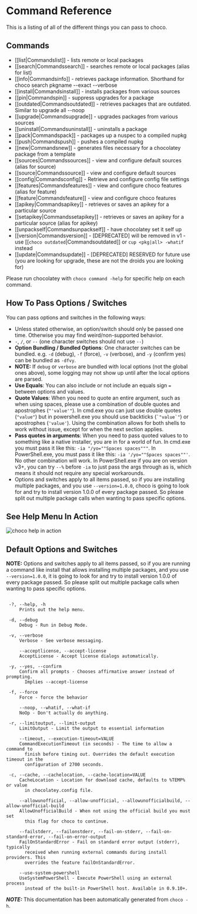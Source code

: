 ﻿# Command Reference

This is a listing of all of the different things you can pass to choco.

## Commands

 * [[list|Commandslist]] - lists remote or local packages
 * [[search|Commandssearch]] - searches remote or local packages (alias for list)
 * [[info|Commandsinfo]] - retrieves package information. Shorthand for choco search pkgname --exact --verbose
 * [[install|Commandsinstall]] - installs packages from various sources
 * [[pin|Commandspin]] - suppress upgrades for a package
 * [[outdated|Commandsoutdated]] - retrieves packages that are outdated. Similar to upgrade all --noop
 * [[upgrade|Commandsupgrade]] - upgrades packages from various sources
 * [[uninstall|Commandsuninstall]] - uninstalls a package
 * [[pack|Commandspack]] - packages up a nuspec to a compiled nupkg
 * [[push|Commandspush]] - pushes a compiled nupkg
 * [[new|Commandsnew]] - generates files necessary for a chocolatey package from a template
 * [[sources|Commandssources]] - view and configure default sources (alias for source)
 * [[source|Commandssource]] - view and configure default sources
 * [[config|Commandsconfig]] - Retrieve and configure config file settings
 * [[features|Commandsfeatures]] - view and configure choco features (alias for feature)
 * [[feature|Commandsfeature]] - view and configure choco features
 * [[apikey|Commandsapikey]] - retrieves or saves an apikey for a particular source
 * [[setapikey|Commandssetapikey]] - retrieves or saves an apikey for a particular source (alias for apikey)
 * [[unpackself|Commandsunpackself]] - have chocolatey set it self up
 * [[version|Commandsversion]] - [DEPRECATED] will be removed in v1 - use [[`choco outdated`|Commandsoutdated]] or `cup <pkg|all> -whatif` instead
 * [[update|Commandsupdate]] - [DEPRECATED] RESERVED for future use (you are looking for upgrade, these are not the droids you are looking for)


Please run chocolatey with `choco command -help` for specific help on
 each command.

## How To Pass Options / Switches

You can pass options and switches in the following ways:

 * Unless stated otherwise, an option/switch should only be passed one
   time. Otherwise you may find weird/non-supported behavior.
 * `-`, `/`, or `--` (one character switches should not use `--`)
 * **Option Bundling / Bundled Options**: One character switches can be
   bundled. e.g. `-d` (debug), `-f` (force), `-v` (verbose), and `-y`
   (confirm yes) can be bundled as `-dfvy`.
 * **NOTE:** If `debug` or `verbose` are bundled with local options
   (not the global ones above), some logging may not show up until after
   the local options are parsed.
 * **Use Equals**: You can also include or not include an equals sign
   `=` between options and values.
 * **Quote Values**: When you need to quote an entire argument, such as
   when using spaces, please use a combination of double quotes and
   apostrophes (`"'value'"`). In cmd.exe you can just use double quotes
   (`"value"`) but in powershell.exe you should use backticks
   (`` `"value`" ``) or apostrophes (`'value'`). Using the combination
   allows for both shells to work without issue, except for when the next
   section applies.
 * **Pass quotes in arguments**: When you need to pass quoted values to
   to something like a native installer, you are in for a world of fun. In
   cmd.exe you must pass it like this: `-ia "/yo=""Spaces spaces"""`. In
   PowerShell.exe, you must pass it like this: `-ia '/yo=""Spaces spaces""'`.
   No other combination will work. In PowerShell.exe if you are on version
   v3+, you can try `--%` before `-ia` to just pass the args through as is,
   which means it should not require any special workarounds.
 * Options and switches apply to all items passed, so if you are
   installing multiple packages, and you use `--version=1.0.0`, choco
   is going to look for and try to install version 1.0.0 of every
   package passed. So please split out multiple package calls when
   wanting to pass specific options.

## See Help Menu In Action

![choco help in action](https://raw.githubusercontent.com/wiki/chocolatey/choco/images/gifs/choco_help.gif)

## Default Options and Switches

**NOTE:** Options and switches apply to all items passed, so if you are
 running a command like install that allows installing multiple
 packages, and you use `--version=1.0.0`, it is going to look for and
 try to install version 1.0.0 of every package passed. So please split
 out multiple package calls when wanting to pass specific options.

~~~

 -?, --help, -h
     Prints out the help menu.

 -d, --debug
     Debug - Run in Debug Mode.

 -v, --verbose
     Verbose - See verbose messaging.

     --acceptlicense, --accept-license
     AcceptLicense - Accept license dialogs automatically.

 -y, --yes, --confirm
     Confirm all prompts - Chooses affirmative answer instead of prompting. 
       Implies --accept-license

 -f, --force
     Force - force the behavior

     --noop, --whatif, --what-if
     NoOp - Don't actually do anything.

 -r, --limitoutput, --limit-output
     LimitOutput - Limit the output to essential information

     --timeout, --execution-timeout=VALUE
     CommandExecutionTimeout (in seconds) - The time to allow a command to 
       finish before timing out. Overrides the default execution timeout in the 
       configuration of 2700 seconds.

 -c, --cache, --cachelocation, --cache-location=VALUE
     CacheLocation - Location for download cache, defaults to %TEMP% or value 
       in chocolatey.config file.

     --allowunofficial, --allow-unofficial, --allowunofficialbuild, --allow-unofficial-build
     AllowUnofficialBuild - When not using the official build you must set 
       this flag for choco to continue.

     --failstderr, --failonstderr, --fail-on-stderr, --fail-on-standard-error, --fail-on-error-output
     FailOnStandardError - Fail on standard error output (stderr), typically 
       received when running external commands during install providers. This 
       overrides the feature failOnStandardError.

     --use-system-powershell
     UseSystemPowerShell - Execute PowerShell using an external process 
       instead of the built-in PowerShell host. Available in 0.9.10+.

~~~



***NOTE:*** This documentation has been automatically generated from `choco -h`. 

